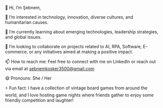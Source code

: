 👋 Hi, I’m Şebnem,

👀 I’m interested in technology, innovation, diverse cultures, and humanitarian causes.

🌱 I’m currently learning about emerging technologies, leadership strategies, and global issues.

💞️ I’m looking to collaborate on projects related to AI, RPA, Software, E-commerce, or any initiatives aimed at making a positive impact.

📫 How to reach me: Feel free to connect with me on LinkedIn or reach out via email at sebnemkosker3500@gmail.com

😄 Pronouns: She / Her

⚡ Fun fact: I have a collection of vintage board games from around the world, and I love hosting game nights where friends gather to enjoy some friendly competition and laughter!

<!---
CoderDew35/CoderDew35 is a ✨ special ✨ repository because its `README.md` (this file) appears on your GitHub profile.
You can click the Preview link to take a look at your changes.
--->
